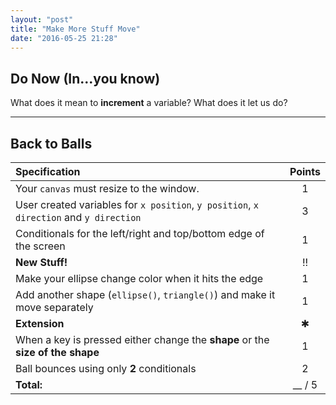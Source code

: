 ```yaml
---
layout: "post"
title: "Make More Stuff Move"
date: "2016-05-25 21:28"
---
```


## Do Now (In...you know)
What does it mean to **increment** a variable? What does it let us do?

---

## Back to Balls

| Specification                                                                          | Points |
|:---------------------------------------------------------------------------------------|:------:|
| Your `canvas` must resize to the window.                                               |   1    |
| User created variables for `x position`, `y position`, `x direction` and `y direction` |   3    |
| Conditionals for the left/right and top/bottom edge of the screen                      |   1    |
|**New Stuff!**|!!|
|Make your ellipse change color when it hits the edge|1|
|Add another shape (`ellipse()`, `triangle()`) and make it move separately| 1 |
| **Extension**                                                                          |   ✱    |
|When a key is pressed either change the **shape** or the **size of the shape**  | 1 |
| Ball bounces using only **2** conditionals                                             |   2    |
| **Total:**                                                                             | __ / 5 |
